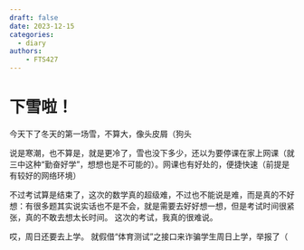 ```yaml
---
draft: false
date: 2023-12-15
categories:
  - diary
authors:
    - FTS427
---
```


# 下雪啦！

今天下了冬天的第一场雪，不算大，像头皮屑（狗头

说是寒潮，也不算是，就是更冷了，雪也没下多少，还以为要停课在家上网课（就三中这种“勤奋好学”，想想也是不可能的）。网课也有好处的，便捷快速（前提是有较好的网络环境）

不过考试算是结束了，这次的数学真的超级难，不过也不能说是难，而是真的不好想：有很多题其实说实话也不是不会，就是需要去好好想一想，但是考试时间很紧张，真的不敢去想太长时间。
这次的考试，我真的很难说。

哎，周日还要去上学。
就假借“体育测试”之接口来诈骗学生周日上学，举报了（
